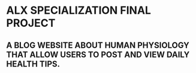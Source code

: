 # ALX SPECIALIZATION FINAL PROJECT

## A BLOG WEBSITE ABOUT HUMAN PHYSIOLOGY THAT ALLOW USERS TO POST AND VIEW DAILY HEALTH TIPS.